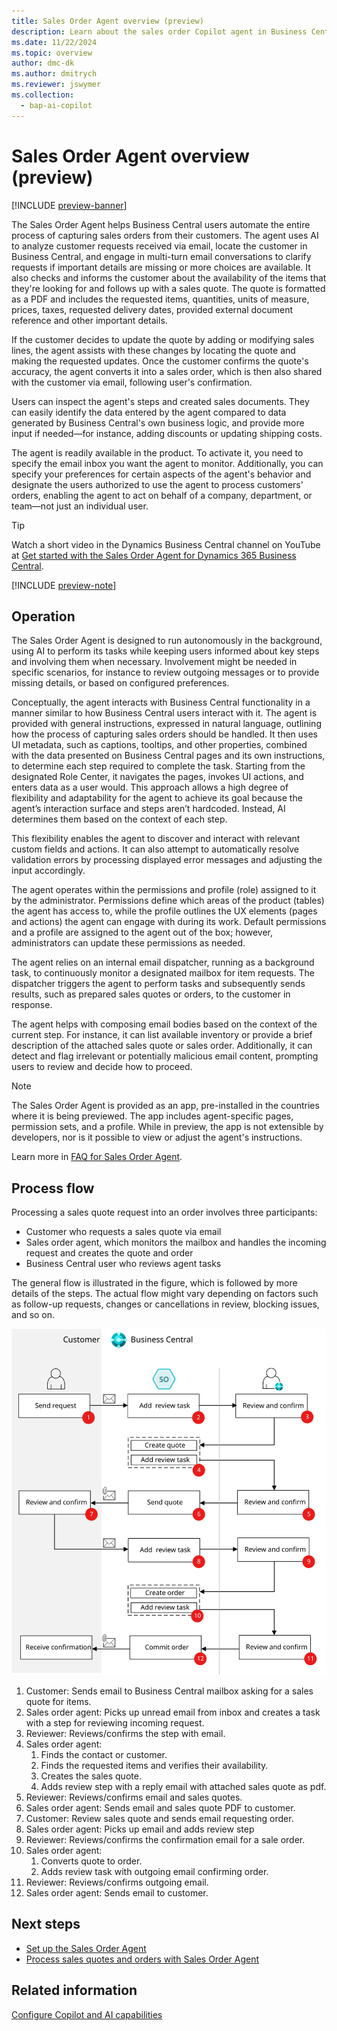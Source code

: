 ```yaml
---
title: Sales Order Agent overview (preview)
description: Learn about the sales order Copilot agent in Business Central.
ms.date: 11/22/2024
ms.topic: overview
author: dmc-dk
ms.author: dmitrych
ms.reviewer: jswymer
ms.collection:
  - bap-ai-copilot
---
```

# Sales Order Agent overview (preview)

[!INCLUDE [preview-banner](~/../shared-content/shared/preview-includes/preview-banner.md)]

The Sales Order Agent helps Business Central users automate the entire process of capturing sales orders from their customers. The agent uses AI to analyze customer requests received via email, locate the customer in Business Central, and engage in multi-turn email conversations to clarify requests if important details are missing or more choices are available. It also checks and informs the customer about the availability of the items that they're looking for and follows up with a sales quote. The quote is formatted as a PDF and includes the requested items, quantities, units of measure, prices, taxes, requested delivery dates, provided external document reference and other important details.

If the customer decides to update the quote by adding or modifying sales lines, the agent assists with these changes by locating the quote and making the requested updates. Once the customer confirms the quote's accuracy, the agent converts it into a sales order, which is then also shared with the customer via email, following user's confirmation. 

Users can inspect the agent's steps and created sales documents. They can easily identify the data entered by the agent compared to data generated by Business Central's own business logic, and provide more input if needed&mdash;for instance, adding discounts or updating shipping costs.

The agent is readily available in the product. To activate it, you need to specify the email inbox you want the agent to monitor. Additionally, you can specify your preferences for certain aspects of the agent's behavior and designate the users authorized to use the agent to process customers' orders, enabling the agent to act on behalf of a company, department, or team—not just an individual user.

> [!TIP]
> Watch a short video in the Dynamics Business Central channel on YouTube at [Get started with the Sales Order Agent for Dynamics 365 Business Central](https://www.youtube.com/watch?v=6icbmbLc_Og).

[!INCLUDE [preview-note](~/../shared-content/shared/preview-includes/production-ready-preview-dynamics365.md)]

## Operation

The Sales Order Agent is designed to run autonomously in the background, using AI to perform its tasks while keeping users informed about key steps and involving them when necessary. Involvement might be needed in specific scenarios, for instance to review outgoing messages or to provide missing details, or based on configured preferences.

Conceptually, the agent interacts with Business Central functionality in a manner similar to how Business Central users interact with it. The agent is provided with general instructions, expressed in natural language, outlining how the process of capturing sales orders should be handled. It then uses UI metadata, such as captions, tooltips, and other properties, combined with the data presented on Business Central pages and its own instructions, to determine each step required to complete the task. Starting from the designated Role Center, it navigates the pages, invokes UI actions, and enters data as a user would. This approach allows a high degree of flexibility and adaptability for the agent to achieve its goal because the agent’s interaction surface and steps aren’t hardcoded. Instead, AI determines them based on the context of each step.

This flexibility enables the agent to discover and interact with relevant custom fields and actions. It can also attempt to automatically resolve validation errors by processing displayed error messages and adjusting the input accordingly.

The agent operates within the permissions and profile (role) assigned to it by the administrator. Permissions define which areas of the product (tables) the agent has access to, while the profile outlines the UX elements (pages and actions) the agent can engage with during its work. Default permissions and a profile are assigned to the agent out of the box; however, administrators can update these permissions as needed.

The agent relies on an internal email dispatcher, running as a background task, to continuously monitor a designated mailbox for item requests. The dispatcher triggers the agent to perform tasks and subsequently sends results, such as prepared sales quotes or orders, to the customer in response.

The agent helps with composing email bodies based on the context of the current step. For instance, it can list available inventory or provide a brief description of the attached sales quote or sales order. Additionally, it can detect and flag irrelevant or potentially malicious email content, prompting users to review and decide how to proceed.  

> [!Note]
> The Sales Order Agent is provided as an app, pre-installed in the countries where it is being previewed. The app includes agent-specific pages, permission sets, and a profile. While in preview, the app is not extensible by developers, nor is it possible to view or adjust the agent's instructions.

Learn more in [FAQ for Sales Order Agent](faqs-sales-order-taker-agent.md).

## Process flow

Processing a sales quote request into an order involves three participants:

- Customer who requests a sales quote via email
- Sales order agent, which monitors the mailbox and handles the incoming request and creates the quote and order  
- Business Central user who reviews agent tasks

The general flow is illustrated in the figure, which is followed by more details of the steps. The actual flow might vary depending on factors such as follow-up requests, changes or cancellations in review, blocking issues, and so on.

![Shows the Sales Order Agent flow](media/soa-flow.svg)

1. Customer: Sends email to Business Central mailbox asking for a sales quote for items.
1. Sales order agent: Picks up unread email from inbox and creates a task with a step for reviewing incoming request.
1. Reviewer: Reviews/confirms the step with email.  
1. Sales order agent: 
    1. Finds the contact or customer.
    1. Finds the requested items and verifies their availability.
    1. Creates the sales quote. 
    1. Adds review step with a reply email with attached sales quote as pdf.
1. Reviewer: Reviews/confirms email and sales quotes. 
1. Sales order agent: Sends email and sales quote PDF to customer. 
1. Customer: Review sales quote and sends email requesting order. 
1. Sales order agent: Picks up email and adds review step 
1. Reviewer: Reviews/confirms the confirmation email for a sale order. 
1. Sales order agent: 
    1. Converts quote to order. 
    1. Adds review task with outgoing email confirming order. 
1. Reviewer: Reviews/confirms outgoing email. 
1. Sales order agent: Sends email to customer. 
  
## Next steps

- [Set up the Sales Order Agent](sales-order-agent-setup.md)
- [Process sales quotes and orders with Sales Order Agent](sales-order-agent-process.md)

## Related information

[Configure Copilot and AI capabilities](enable-ai.md) 
